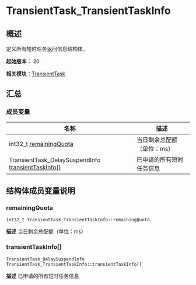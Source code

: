 # TransientTask_TransientTaskInfo


## 概述

定义所有短时任务返回信息结构体。

**起始版本：** 20

**相关模块：**[TransientTask](_transient_task.md)


## 汇总


### 成员变量

| 名称                                                                                             | 描述             | 
|------------------------------------------------------------------------------------------------|----------------|
| int32_t [remainingQuota](#remainingquota)                                                      | 当日剩余总配额（单位：ms） | 
| TransientTask_DelaySuspendInfo [transientTaskInfo[]](#_transient_task___delay_suspend_info.md) | 已申请的所有短时任务信息   | 


## 结构体成员变量说明


### remainingQuota

```
int32_t TransientTask_TransientTaskInfo::remainingQuota
```
**描述**
当日剩余总配额（单位：ms）


### transientTaskInfo[]

```
TransientTask_DelaySuspendInfo TransientTask_TransientTaskInfo::transientTaskInfo[]
```
**描述**
已申请的所有短时任务信息